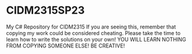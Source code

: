 # CIDM2315SP23
My C# Repository for CIDM2315
If you are seeing this, remember that copying my work could be considered cheating.
Please take the time to learn how to write the solutions on your own!
YOU WILL LEARN NOTHING FROM COPYING SOMEONE ELSE! BE CREATIVE! 
